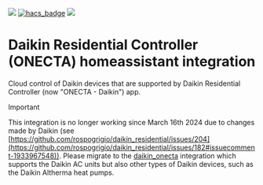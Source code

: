 [![](https://img.shields.io/github/release/rospogrigio/daikin_residential/all.svg?style=for-the-badge)](https://github.com/rospogrigio/daikin_residential/releases)
[![hacs_badge](https://img.shields.io/badge/HACS-Default-orange.svg?style=for-the-badge)](https://github.com/custom-components/hacs)
[![](https://img.shields.io/badge/MAINTAINER-%40rospogrigio-green?style=for-the-badge)](https://github.com/rospogrigio)

# Daikin Residential Controller (ONECTA) homeassistant integration
Cloud control of Daikin devices that are supported by Daikin Residential Controller (now "ONECTA - Daikin") app.

> [!IMPORTANT]
> This integration is no longer working since March 16th 2024 due to changes made by Daikin (see [https://github.com/rospogrigio/daikin_residential/issues/204](https://github.com/rospogrigio/daikin_residential/issues/182#issuecomment-1933967548)). Please migrate to the [daikin_onecta](https://github.com/jwillemsen/daikin_onecta) integration which supports the Daikin AC units but also other types of Daikin devices, such as the Daikin Altherma heat pumps. 

